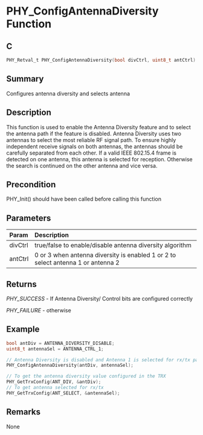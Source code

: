 # PHY_ConfigAntennaDiversity Function

## C

```c
PHY_Retval_t PHY_ConfigAntennaDiversity(bool divCtrl, uint8_t antCtrl)
```

## Summary

Configures antenna diversity and selects antenna  

## Description

This function is used to enable the Antenna Diversity feature and
to select the antenna path if the feature is disabled.
Antenna Diversity uses two antennas to select the most reliable RF signal path.
To ensure highly independent receive signals on both antennas,
the antennas should be carefully separated from each other.
If a valid IEEE 802.15.4 frame is detected on one antenna, this antenna is
selected for reception. Otherwise the search is continued on the other antenna
and vice versa.

## Precondition

PHY_Init() should have been called before calling this function  

## Parameters

| Param | Description |
|:----- |:----------- |
| divCtrl | true/false to enable/disable antenna diversity algorithm |
| antCtrl | 0 or 3 when antenna diversity is enabled 1 or 2 to select antenna 1 or antenna 2  

## Returns

*PHY_SUCCESS* - If Antenna Diversity/ Control bits are configured correctly

*PHY_FAILURE* - otherwise
 

## Example

```c
bool antDiv = ANTENNA_DIVERSITY_DISABLE;
uint8_t antennaSel = ANTENNA_CTRL_1;

// Antenna Diversity is disabled and Antenna 1 is selected for rx/tx path
PHY_ConfigAntennaDiversity(antDiv, antennaSel);

// To get the antenna diversity value configured in the TRX
PHY_GetTrxConfig(ANT_DIV, &antDiv);
// To get antenna selected for rx/tx
PHY_GetTrxConfig(ANT_SELECT, &antennaSel);
```

## Remarks

None 

